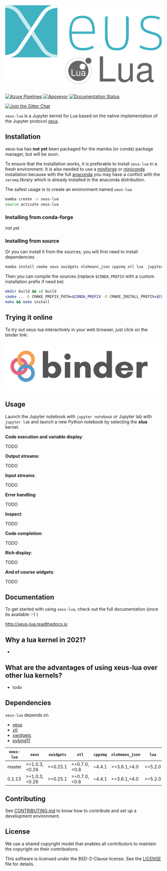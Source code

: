 # ![xeus-lua](docs/source/xeus-lua.svg)

[![Azure Pipelines](https://dev.azure.com/derthorstenbeier/xeus-lua/_apis/build/status/DerThorsten.xeus-lua?branchName=main)](https://dev.azure.com/derthorstenbeier/xeus-lua/_build/latest?definitionId=11&branchName=main)
[![Appveyor](https://ci.appveyor.com/api/projects/status/vy6rhqdw24pjduip?svg=true)](https://ci.appveyor.com/project/DerThorsten/xeus-lua)
[![Documentation Status](http://readthedocs.org/projects/xeus-lua/badge/?version=latest)](https://xeus-lua.readthedocs.io/en/latest/?badge=latest)
<!-- [![Binder](https://mybinder.org/badge_logo.svg)](https://mybinder.org/v2/gh/DerThorsten/xeus-lua/main?urlpath=/lab/tree/notebooks/xeus-lua.ipynb) -->
[![Join the Gitter Chat](https://badges.gitter.im/Join%20Chat.svg)](https://gitter.im/QuantStack/Lobby?utm_source=badge&utm_medium=badge&utm_campaign=pr-badge&utm_content=badge)

`xeus-lua` is a Jupyter kernel for Lua based on the native implementation of the
Jupyter protocol [xeus](https://github.com/jupyter-xeus/xeus).

## Installation

xeus-lua has **not yet** been packaged for the mamba (or conda) package manager, but will be soon.

To ensure that the installation works, it is preferable to install `xeus-lua` in a
fresh environment. It is also needed to use a
[miniforge](https://github.com/conda-forge/miniforge#mambaforge) or
[miniconda](https://conda.io/miniconda.html) installation because with the full
[anaconda](https://www.anaconda.com/) you may have a conflict with the `zeromq` library
which is already installed in the anaconda distribution.

The safest usage is to create an environment named `xeus-lua`

```bash
mamba create -n xeus-lua
source activate xeus-lua
```

### Installing from conda-forge

not yet

### Installing from source

Or you can install it from the sources, you will first need to install dependencies

```bash
mamba install cmake xeus xwidgets nlohmann_json cppzmq xtl lua  jupyterlab -c conda-forge
```

Then you can compile the sources (replace `$CONDA_PREFIX` with a custom installation
prefix if need be)

```bash
mkdir build && cd build
cmake .. -D CMAKE_PREFIX_PATH=$CONDA_PREFIX -D CMAKE_INSTALL_PREFIX=$CONDA_PREFIX -D CMAKE_INSTALL_LIBDIR=lib
make && make install
```

## Trying it online

To try out xeus-lua interactively in your web browser, just click on the binder link:

[![Binder](binder-logo.svg)](https://mybinder.org/v2/gh/DerThorsten/xeus-lua/stable?urlpath=/lab/tree/notebooks/xeus-lua.ipynb)

## Usage

Launch the Jupyter notebook with `jupyter notebook` or Jupyter lab with `jupyter lab`
and launch a new Python notebook by selecting the **xlua** kernel.

**Code execution and variable display**:

TODO

**Output streams**:

TODO

**Input streams**:

TODO

**Error handling**:

TODO

**Inspect**:

TODO

**Code completion**:

TODO

**Rich display**:

TODO

**And of course widgets**:

TODO

## Documentation

To get started with using `xeus-lua`, check out the full documentation (once its available :-) )

http://xeus-lua.readthedocs.io

## Why a lua kernel in 2021?

- 

## What are the advantages of using xeus-lua over other lua kernels?


-  todo

## Dependencies

`xeus-lua` depends on

- [xeus](https://github.com/jupyter-xeus/xeus)
- [xtl](https://github.com/xtensor-stack/xtl)
- [xwidgets](https://github.com/jupyter-xeus/xwidgets)
- [pybind11](https://www.lua.org/)

| `xeus-lua`    | `xeus`        | `xwidgets`    | `xtl`        | `cppzmq` | `nlohmann_json` | `lua`        | 
| ------------- | ------------- | ------------- | ------------ | -------- | --------------- | ------------ | 
| master        | >=1.0.3,<0.26 | >=0.25.1      | >=0.7.0,<0.8 | ~4.4.1   | >=3.6.1,<4.0    | >=5.2.0      | 
| 0.1.13        | >=1.0.3,<0.26 | >=0.25.1      | >=0.7.0,<0.8 | ~4.4.1   | >=3.6.1,<4.0    | >=5.2.0      | 

## Contributing

See [CONTRIBUTING.md](./CONTRIBUTING.md) to know how to contribute and set up a
development environment.

## License

We use a shared copyright model that enables all contributors to maintain the copyright
on their contributions.

This software is licensed under the BSD-3-Clause license. See the [LICENSE](LICENSE)
file for details.
